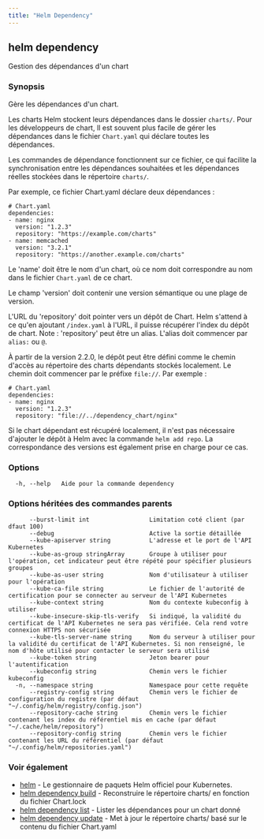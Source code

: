 ```yaml
---
title: "Helm Dependency"
---
```


## helm dependency

Gestion des dépendances d'un chart

### Synopsis


Gère les dépendances d'un chart.

Les charts Helm stockent leurs dépendances dans le dossier `charts/`. Pour les développeurs de chart, Il est souvent plus facile de gérer les dépendances dans le fichier `Chart.yaml` qui déclare toutes les dépendances.

Les commandes de dépendance fonctionnent sur ce fichier, ce qui facilite la synchronisation  entre les dépendances souhaitées et les dépendances réelles stockées dans le répertoire `charts/`.

Par exemple, ce fichier Chart.yaml déclare deux dépendances :

    # Chart.yaml
    dependencies:
    - name: nginx
      version: "1.2.3"
      repository: "https://example.com/charts"
    - name: memcached
      version: "3.2.1"
      repository: "https://another.example.com/charts"


Le 'name' doit être le nom d'un chart, où ce nom doit correspondre au nom dans le fichier `Chart.yaml` de ce chart.

Le champ 'version'  doit contenir une version sémantique ou une plage de version. 

L'URL du 'repository' doit pointer vers un dépôt de Chart. Helm s'attend à ce qu'en ajoutant `/index.yaml` à l'URL, il puisse récupérer l'index du dépôt de chart. Note : 'repository' peut être un alias. L'alias doit commencer par `alias:` ou `@`.

À partir de la version 2.2.0, le dépôt peut être défini comme le chemin d'accès au répertoire des charts dépendants stockés localement. Le chemin doit commencer par le préfixe `file://`. Par exemple :

    # Chart.yaml
    dependencies:
    - name: nginx
      version: "1.2.3"
      repository: "file://../dependency_chart/nginx"

Si le chart dépendant est récupéré localement, il n'est pas nécessaire d'ajouter le dépôt à Helm avec la commande `helm add repo`. La correspondance des versions est également prise en charge pour ce cas.


### Options

```
  -h, --help   Aide pour la commande dependency
```

### Options héritées des commandes parents

```
      --burst-limit int                 Limitation coté client (par dfaut 100)
      --debug                           Active la sortie détaillée
      --kube-apiserver string           L'adresse et le port de l'API Kubernetes
      --kube-as-group stringArray       Groupe à utiliser pour l'opération, cet indicateur peut être répété pour spécifier plusieurs groupes
      --kube-as-user string             Nom d'utilisateur à utiliser pour l'opération
      --kube-ca-file string             Le fichier de l'autorité de certification pour se connecter au serveur de l'API Kubernetes
      --kube-context string             Nom du contexte kubeconfig à utiliser
      --kube-insecure-skip-tls-verify   Si indiqué, la validité du certificat de l'API Kubernetes ne sera pas vérifiée. Cela rend votre connexion HTTPS non sécurisée
      --kube-tls-server-name string     Nom du serveur à utiliser pour la validité du certificat de l'API Kubernetes. Si non renseigné, le nom d'hôte utilisé pour contacter le serveur sera utilisé
      --kube-token string               Jeton bearer pour l'autentification
      --kubeconfig string               Chemin vers le fichier kubeconfig
  -n, --namespace string                Namespace pour cette requête
      --registry-config string          Chemin vers le fichier de configuration du registre (par défaut "~/.config/helm/registry/config.json")
      --repository-cache string         Chemin vers le fichier contenant les index du référentiel mis en cache (par défaut "~/.cache/helm/repository")
      --repository-config string        Chemin vers le fichier contenant les URL du référentiel (par défaut "~/.config/helm/repositories.yaml")
```

### Voir également

* [helm](helm.md) - Le gestionnaire de paquets Helm officiel pour Kubernetes.
* [helm dependency build](helm_dependency_build.md) - Reconstruire le répertoire charts/ en fonction du fichier Chart.lock
* [helm dependency list](helm_dependency_list.md) - Lister les dépendances pour un chart donné
* [helm dependency update](helm_dependency_update.md) - Met à jour le répertoire charts/ basé sur le contenu du fichier Chart.yaml
